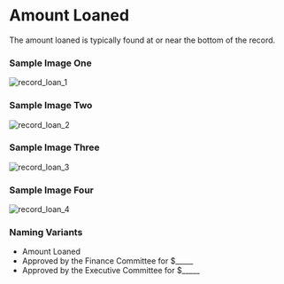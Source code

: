 # Amount Loaned
<p>The amount loaned is typically found at or near the bottom of the record.</p>
<div id="accordion-help-modal">
  <h3>Sample Image One</h3>
  <div class="modal-field-guide" >
    <img src="/images/m_loan_1.png" alt="record_loan_1">
  </div>
  <h3>Sample Image Two</h3>
  <div class="modal-field-guide" >
    <img src="/images/m_loan_2.png" alt="record_loan_2">
  </div>
  <h3>Sample Image Three</h3>
  <div class="modal-field-guide" >
    <img src="/images/m_loan_3.png" alt="record_loan_3">
  </div>
  <h3>Sample Image Four</h3>
  <div class="modal-field-guide" >
    <img src="/images/m_loan_4.png" alt="record_loan_4">
  </div>
  <h3>Naming Variants</h3>
  <div>
    <ul>
      <li>Amount Loaned</li>
      <li>Approved by the Finance Committee for $_____</li>
      <li>Approved by the Executive Committee for $_____</li>
    </ul>
  </div>
</div>
